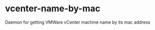 vcenter-name-by-mac
===================

Daemon for getting VMWare vCenter machine name by its mac address
